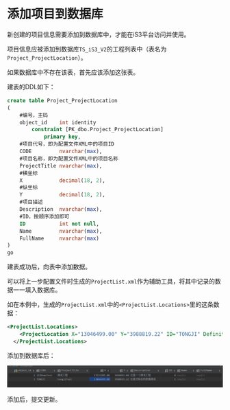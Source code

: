 # 添加项目到数据库



新创建的项目信息需要添加到数据库中，才能在iS3平台访问并使用。

项目信息应被添加到数据库`TS_iS3_V2`的工程列表中（表名为`Project_ProjectLocation`）。

如果数据库中不存在该表，首先应该添加这张表。

建表的DDL如下：

```sql
create table Project_ProjectLocation
(
	#编号，主码
    object_id    int identity
        constraint [PK_dbo.Project_ProjectLocation]
            primary key,
	#项目代号，即为配置文件XML中的项目ID
    CODE         nvarchar(max),
	#项目名称，即为配置文件XML中的项目名称
    ProjectTitle nvarchar(max),
    #横坐标
    X            decimal(18, 2),
    #纵坐标
    Y            decimal(18, 2),
    #项目描述
    Description  nvarchar(max),
    #ID，按顺序添加即可
    ID           int not null,
    Name         nvarchar(max),
    FullName     nvarchar(max)
)
go


```

建表成功后，向表中添加数据。

可以将上一步配置文件时生成的`ProjectList.xml`作为辅助工具，将其中记录的数据一一填入数据库。

如在本例中，生成的`ProjectList.xml`中的`<ProjectList.Locations>`里的这条数据：

```XML
<ProjectList.Locations>
    <ProjectLocation X="13046499.00" Y="3988819.22" ID="TONGJI" DefinitionFile="TONGJI.xml" Description="这是迁移后的数据测试" Default="false" />
  </ProjectList.Locations>
```

添加到数据库后：

<div style= text-align:center>
<img src= "./img/detail3.png"   style='width:800px'; 'left: 50%'/>
</div>


添加后，提交更新。